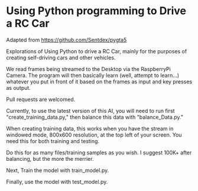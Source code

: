 # Using Python programming to Drive a RC Car

Adapted from https://github.com/Sentdex/pygta5

Explorations of Using Python to drive a RC Car, mainly for the purposes of creating self-driving cars and other vehicles.

We read frames being streamed to the Desktop via the RaspberryPi Camera. The program will then basically learn (well, attempt to learn...) whatever you put in front of it based on the frames as input and key presses as output.

Pull requests are welcomed.

Currently, to use the latest version of this AI, you will need to run first "create_training_data.py," then balance this data with "balance_Data.py."

When creating training data, this works when you have the stream in windowed mode, 800x600 resolution, at the top left of your screen. You need this for both training and testing.

Do this for as many files/training samples as you wish. I suggest 100K+ after balancing, but the more the merrier.

Next, Train the model with train_model.py.

Finally, use the model with test_model.py. 
